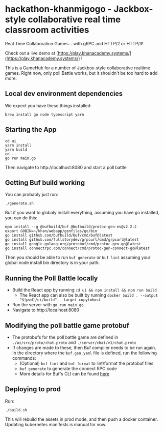 # hackathon-khanmigogo - Jackbox-style collaborative real time classroom activities

Real Time Collaboration Games... with gRPC and HTTP/2 or HTTP/3!

Check out a live demo at [https://play.khanacademy.systems/](https://play.khanacademy.systems/) !

This is a GameHub for a number of Jackbox-style collaborative realtime games.
Right now, only poll Battle works, but it shouldn't be too hard to add more.

## Local dev environment dependencies
We expect you have these things installed:
```
brew install go node typescript yarn
```
## Starting the App
```
cd ui
yarn install
yarn build
cd ..
go run main.go
```

Then navigate to http://localhost:8080 and start a poll battle
## Getting Buf build working
You can probably just run:
```
./generate.sh
```
But if you want to globaly install everything, assuming you have go installed, you can do this:
```
npm install --g @bufbuild/buf @bufbuild/protoc-gen-es@v2.2.2
export GOBIN=~/khan/webapp/genfiles/go/bin
go install github.com/bufbuild/buf/cmd/buf@latest
go install github.com/fullstorydev/grpcurl/cmd/grpcurl@latest
go install google.golang.org/protobuf/cmd/protoc-gen-go@latest
go install connectrpc.com/connect/cmd/protoc-gen-connect-go@latest
```
Then you should be able to run `buf generate` or `buf lint` assuming your global node
install bin directory is in your path.


## Running the Poll Battle locally

- Build the React app by running `cd ui && npm install && npm run build`
  - The React app can also be built by running `docker build . --output "$(pwd)/ui/build" --target copytohost`
- Run the server with `go run main.go`
- Navigate to http://localhost:8080

## Modifying the poll battle game protobuf

- The protobufs for the poll battle game are defined in `./ui/src/proto/chat.proto` and `./server/chat/v1/chat.proto`
- If changes are made to these, then Buf compiler needs to be run again. In the directory where the `buf.gen.yaml` file is defined, run the following commands:
  - (Optional) `buf lint` and `buf format` to lint/format the protobuf files
  - `buf generate` to generate the connect RPC code
  - More details for Buf's CLI can be found [here](https://buf.build/docs/ecosystem/cli-overview)

## Deploying to prod
Run:
```
./build.sh
```
This will rebuild the assets in prod mode, and then push a docker container.
Updating kubernetes manifests is manual for now.
